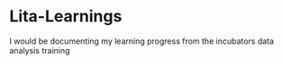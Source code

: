 # Lita-Learnings
I would be documenting my learning progress from the incubators data analysis training
